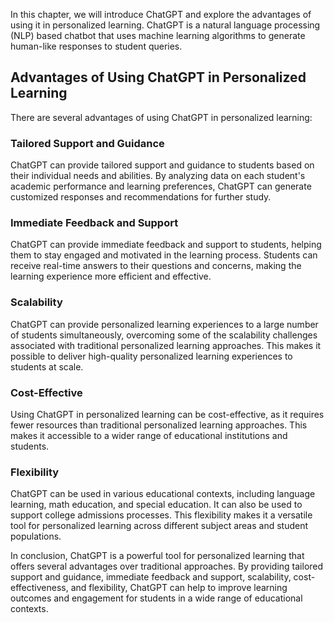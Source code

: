 
In this chapter, we will introduce ChatGPT and explore the advantages of using it in personalized learning. ChatGPT is a natural language processing (NLP) based chatbot that uses machine learning algorithms to generate human-like responses to student queries.

Advantages of Using ChatGPT in Personalized Learning
----------------------------------------------------

There are several advantages of using ChatGPT in personalized learning:

### Tailored Support and Guidance

ChatGPT can provide tailored support and guidance to students based on their individual needs and abilities. By analyzing data on each student's academic performance and learning preferences, ChatGPT can generate customized responses and recommendations for further study.

### Immediate Feedback and Support

ChatGPT can provide immediate feedback and support to students, helping them to stay engaged and motivated in the learning process. Students can receive real-time answers to their questions and concerns, making the learning experience more efficient and effective.

### Scalability

ChatGPT can provide personalized learning experiences to a large number of students simultaneously, overcoming some of the scalability challenges associated with traditional personalized learning approaches. This makes it possible to deliver high-quality personalized learning experiences to students at scale.

### Cost-Effective

Using ChatGPT in personalized learning can be cost-effective, as it requires fewer resources than traditional personalized learning approaches. This makes it accessible to a wider range of educational institutions and students.

### Flexibility

ChatGPT can be used in various educational contexts, including language learning, math education, and special education. It can also be used to support college admissions processes. This flexibility makes it a versatile tool for personalized learning across different subject areas and student populations.

In conclusion, ChatGPT is a powerful tool for personalized learning that offers several advantages over traditional approaches. By providing tailored support and guidance, immediate feedback and support, scalability, cost-effectiveness, and flexibility, ChatGPT can help to improve learning outcomes and engagement for students in a wide range of educational contexts.
